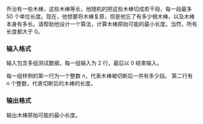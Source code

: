 乔治有一些木棒，这些木棒等长，他随机的把这些木棒切成若干段，每一段最多 $50$ 个单位长度。现在，他想要将木棒复原，但是他忘了有多少根木棒，以及木棒本身有多长。请帮助他设计一个算法，计算木棒原始可能的最小长度。当然，所有长度都大于 $0$。

### 输入格式

输入包含多组测试数据，每一组输入为 $2$ 行，最后以 $0$ 结束输入。

每一组样例的第一行为一个整数 $n$，代表木棒被切断后一共有多少段。
第二行有 $n$ 个整数，代表切断后的木棒的长度。

### 输出格式

输出木棒原始可能的最小长度。
